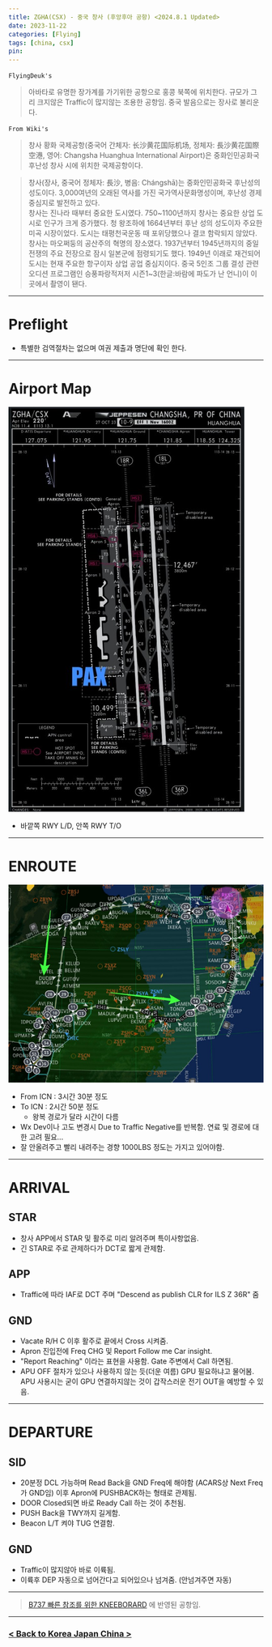 ```yaml
---
title: ZGHA(CSX) - 중국 창사 (후앙후아 공항) <2024.8.1 Updated>
date: 2023-11-22
categories: [Flying]
tags: [china, csx]
pin:
---
```


`FlyingDeuk's`
> 아바타로 유명한 장가계를 가기위한 공항으로 홍콩 북쪽에 위치한다. 규모가 그리 크지않은 Traffic이 많지않는 조용한 공항임. 중국 발음으로는 장사로 불리운다. 


`From Wiki's`
> 창사 황화 국제공항(중국어 간체자: 长沙黄花国际机场, 정체자: 長沙黄花国際空港, 영어: Changsha Huanghua International Airport)은 중화인민공화국 후난성 창사 시에 위치한 국제공항이다.

> 창사(장사, 중국어 정체자: 長沙, 병음: Chángshā)는 중화인민공화국 후난성의 성도이다. 3,000여년의 오래된 역사를 가진 국가역사문화명성이며, 후난성 경제 중심지로 발전하고 있다. <br>
창사는 진나라 때부터 중요한 도시였다. 750~1100년까지 창사는 중요한 상업 도시로 인구가 크게 증가했다. 청 왕조하에 1664년부터 후난 성의 성도이자 주요한 미곡 시장이었다. 도시는 태평천국운동 때 포위당했으나 결코 함락되지 않았다. 창사는 마오쩌둥의 공산주의 혁명의 장소였다. 1937년부터 1945년까지의 중일전쟁의 주요 전장으로 잠시 일본군에 점령되기도 했다. 1949년 이래로 재건되어 도시는 현재 주요한 항구이자 상업 공업 중심지이다. 중국 5인조 그룹 결성 관련 오디션 프로그램인 승풍파랑적저저 시즌1~3(한글:바람에 파도가 난 언니)이 이곳에서 촬영이 됀다.

--------

# Preflight
- 특별한 검역절차는 없으며 여권 제출과 명단에 확인 한다. 

---------

# Airport Map
![csx](/img/flying/airport/csx_ap.jpg)

- 바깥쪽 RWY L/D, 안쪽 RWY T/O 

------------

# ENROUTE
![csx](/img/flying/airport/icncsx.jpg)

- From ICN : 3시간 30분 정도
- To ICN : 2시간 50분 정도
    - 왕복 경로가 달라 시간이 다름
- Wx Dev이나 고도 변경시 Due to Traffic Negative를 반복함. 연료 및 경로에 대한 고려 필요...
- 잘 안올려주고 빨리 내려주는 경향 1000LBS 정도는 가지고 있어야함. 
                  

--------

# ARRIVAL
## STAR
- 창사 APP에서 STAR 및 활주로 미리 알려주며 특이사항없음. 
- 긴 STAR로 주로 관제하다가 DCT로 짧게 관제함. 

## APP
- Traffic에 따라 IAF로 DCT 주며 "Descend as publish CLR for ILS Z 36R" 줌


## GND
- Vacate R/H C 이후 활주로 끝에서 Cross 시켜줌.   
- Apron 진입전에 Freq CHG 및 Report Follow me Car insight.
- "Report Reaching" 이라는 표현을 사용함. Gate 주변에서 Call 하면됨. 
- APU OFF 절차가 있으나 사용하지 않는 듯(더운 여름) GPU 필요하냐고 물어봄. APU 사용시는 굳이 GPU 연결하지않는 것이 갑작스러운 전기 OUT을 예방할 수 있음. 

-------

# DEPARTURE
## SID
- 20분정 DCL 가능하며 Read Back을 GND Freq에 해야함 (ACARS상 Next Freq가 GND임) 이후 Apron에 PUSHBACK하는 형태로 관제됨. 
- DOOR Closed되면 바로 Ready Call 하는 것이 추천됨. 
- PUSH Back을 TWY까지 길게함. 
- Beacon L/T 켜야 TUG 연결함. 

## GND
- Traffic이 많지않아 바로 이륙됨. 
- 이륙후 DEP 자동으로 넘어간다고 되어있으나 넘겨줌. (안넘겨주면 자동)


----

> [B737 빠른 참조를 위한 KNEEBORARD](/posts/B737-kneeboard/) 에 반영된 공항임. 

-------


### [< Back to Korea Japan China >](/posts/KoreaJapanChina/)
